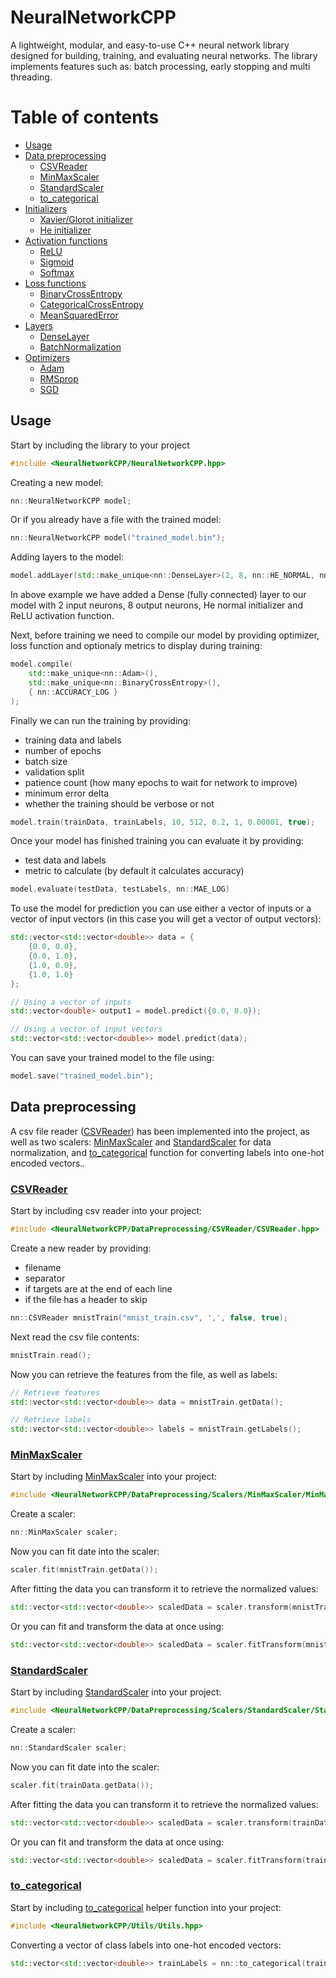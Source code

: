 # NeuralNetworkCPP
A lightweight, modular, and easy-to-use C++ neural network library designed for building, training, and evaluating neural networks. The library implements features such as: batch processing, early stopping and multi threading.

# Table of contents

* [Usage](#usage)
* [Data preprocessing](#data-preprocessing)
    * [CSVReader](#csvreader)
    * [MinMaxScaler](#minmaxscaler)
    * [StandardScaler](#standardscaler)
    * [to_categorical](#to_categorical)
* [Initializers](#initializers)
    * [Xavier/Glorot initializer](#xavierglorot-initializer)
    * [He initializer](#he-initializer)
* [Activation functions](#activation-functions)
    * [ReLU](#relu)
    * [Sigmoid](#sigmoid)
    * [Softmax](#sofmtax)
* [Loss functions](#loss-functions)
    * [BinaryCrossEntropy](#binarycrossentropy)
    * [CategoricalCrossEntropy](#categoricalcrossentropy)
    * [MeanSquaredError](#meansquarederror)
* [Layers](#layers)
    * [DenseLayer](#denselayer)
    * [BatchNormalization](#batchnormalization)
* [Optimizers](#optimizers)
    * [Adam](#adam)
    * [RMSprop](#rmsprop)
    * [SGD](#sgd)

## Usage

Start by including the library to your project

```cpp
#include <NeuralNetworkCPP/NeuralNetworkCPP.hpp>
```

Creating a new model:

```cpp
nn::NeuralNetworkCPP model;
```

Or if you already have a file with the trained model:

```cpp
nn::NeuralNetworkCPP model("trained_model.bin");
```

Adding layers to the model:

```cpp
model.addLayer(std::make_unique<nn::DenseLayer>(2, 8, nn::HE_NORMAL, nn::RELU));
```

In above example we have added a Dense (fully connected) layer to our model with 2 input neurons, 8 output neurons, He normal initializer and ReLU activation function.

Next, before training we need to compile our model by providing optimizer, loss function and optionaly metrics to display during training:

```cpp
model.compile(
    std::make_unique<nn::Adam>(),
    std::make_unique<nn::BinaryCrossEntropy>(),
    { nn::ACCURACY_LOG }
);
```

Finally we can run the training by providing:
* training data and labels
* number of epochs
* batch size
* validation split
* patience count (how many epochs to wait for network to improve)
* minimum error delta
* whether the training should be verbose or not

```cpp
model.train(trainData, trainLabels, 10, 512, 0.2, 1, 0.00001, true);
```

Once your model has finished training you can evaluate it by providing:
* test data and labels
* metric to calculate (by default it calculates accuracy)

```cpp
model.evaluate(testData, testLabels, nn::MAE_LOG)
```

To use the model for prediction you can use either a vector of inputs or a vector of input vectors (in this case you will get a vector of output vectors):

```cpp
std::vector<std::vector<double>> data = {
    {0.0, 0.0},
    {0.0, 1.0},
    {1.0, 0.0},
    {1.0, 1.0}
};

// Using a vector of inputs
std::vector<double> output1 = model.predict({0.0, 0.0});

// Using a vector of input vectors
std::vector<std::vector<double>> model.predict(data);
```

You can save your trained model to the file using:

```cpp
model.save("trained_model.bin");
```

## Data preprocessing

A csv file reader ([CSVReader](docs/Classes/classnn_1_1_c_s_v_reader.md)) has been implemented into the project, as well as two scalers: [MinMaxScaler](docs/Classes/classnn_1_1_min_max_scaler.md) and [StandardScaler](docs/Classes/classnn_1_1_standard_scaler.md) for data normalization, and [to_categorical](docs/Namespaces/namespacenn.md#function-to_categorical) function for converting labels into one-hot encoded vectors..

### [CSVReader](docs/Classes/classnn_1_1_c_s_v_reader.md)

Start by including csv reader into your project:

```cpp
#include <NeuralNetworkCPP/DataPreprocessing/CSVReader/CSVReader.hpp>
```

Create a new reader by providing:
* filename
* separator
* if targets are at the end of each line
* if the file has a header to skip

```cpp
nn::CSVReader mnistTrain("mnist_train.csv", ',', false, true);
```

Next read the csv file contents:

```cpp
mnistTrain.read();
```

Now you can retrieve the features from the file, as well as labels:

```cpp
// Retrieve features
std::vector<std::vector<double>> data = mnistTrain.getData();

// Retrieve labels
std::vector<std::vector<double>> labels = mnistTrain.getLabels();
```

### [MinMaxScaler](docs/Classes/classnn_1_1_min_max_scaler.md)

Start by including [MinMaxScaler](docs/Classes/classnn_1_1_min_max_scaler.md) into your project:

```cpp
#include <NeuralNetworkCPP/DataPreprocessing/Scalers/MinMaxScaler/MinMaxScaler.hpp>
```

Create a scaler:

```cpp
nn::MinMaxScaler scaler;
```

Now you can fit date into the scaler:

```cpp
scaler.fit(mnistTrain.getData());
```

After fitting the data you can transform it to retrieve the normalized values:

```cpp
std::vector<std::vector<double>> scaledData = scaler.transform(mnistTrain.getData());
```

Or you can fit and transform the data at once using:

```cpp
std::vector<std::vector<double>> scaledData = scaler.fitTransform(mnistTrain.getData());
```

### [StandardScaler](docs/Classes/classnn_1_1_standard_scaler.md)

Start by including [StandardScaler](docs/Classes/classnn_1_1_standard_scaler.md) into your project:

```cpp
#include <NeuralNetworkCPP/DataPreprocessing/Scalers/StandardScaler/StandardScaler.hpp>
```

Create a scaler:

```cpp
nn::StandardScaler scaler;
```

Now you can fit date into the scaler:

```cpp
scaler.fit(trainData.getData());
```

After fitting the data you can transform it to retrieve the normalized values:

```cpp
std::vector<std::vector<double>> scaledData = scaler.transform(trainData.getData());
```

Or you can fit and transform the data at once using:

```cpp
std::vector<std::vector<double>> scaledData = scaler.fitTransform(trainData.getData());
```

### [to_categorical](docs/Namespaces/namespacenn.md#function-to_categorical)

Start by including [to_categorical](docs/Namespaces/namespacenn.md#function-to_categorical) helper function into your project:

```cpp
#include <NeuralNetworkCPP/Utils/Utils.hpp>
```

Converting a vector of class labels into one-hot encoded vectors:

```cpp
std::vector<std::vector<double>> trainLabels = nn::to_categorical(trainData.getLabels());
```